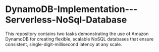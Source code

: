 # DynamoDB-Implementation---Serverless-NoSql-Database
This repository contains two tasks demonstrating the use of Amazon DynamoDB for creating flexible, scalable NoSQL databases that ensure consistent, single-digit-millisecond latency at any scale.
